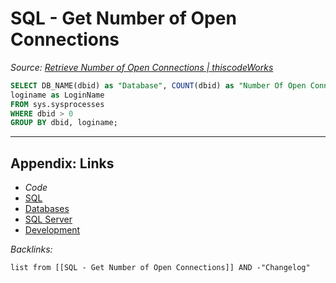 # SQL - Get Number of Open Connections

*Source: [Retrieve Number of Open Connections | thiscodeWorks](https://www.thiscodeworks.com/61faf143b783be0015bbaf71)*

````SQL
SELECT DB_NAME(dbid) as "Database", COUNT(dbid) as "Number Of Open Connections",
loginame as LoginName
FROM sys.sysprocesses
WHERE dbid > 0
GROUP BY dbid, loginame;
````

---

## Appendix: Links

* *Code*
* [SQL](SQL.md)
* [Databases](../../MOCs/Databases.md)
* [SQL Server](../../../3-Resources/Tools/Developer%20Tools/Data%20Stack/Databases/SQL%20Server.md)
* [Development](../../MOCs/Development.md)

*Backlinks:*

````dataview
list from [[SQL - Get Number of Open Connections]] AND -"Changelog"
````
